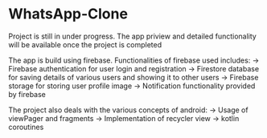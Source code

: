 # WhatsApp-Clone

Project is still in under progress. The app priview and detailed functionality will be available once the project is completed

The app is build using firebase. Functionalities of firebase used includes:
-> Firebase authentication for user login and registration
-> Firestore database for saving details of various users and showing it to other users
-> Firebase storage for storing user profile image
-> Notification functionality provided by firebase

The project also deals with the various concepts of android:
-> Usage of viewPager and fragments
-> Implementation of recycler view
-> kotlin coroutines
